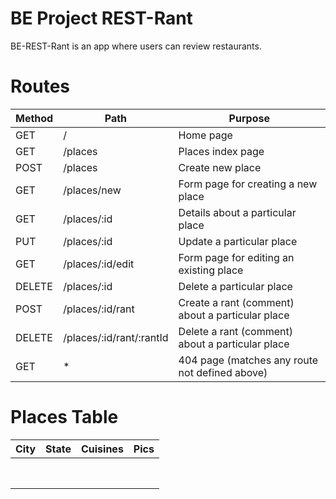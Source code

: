 # BE Project REST-Rant

BE-REST-Rant is an app where users can review restaurants.

# Routes

 **Method** | **Path**                  | **Purpose**                                          
------------|---------------------------|------------------------------------------------------
 GET        | /                         | Home page                                            
 GET        | /places                   | Places index page                                    
 POST       | /places                   | Create new place                                     
 GET        | /places/new               | Form page for creating a new place                   
 GET        | /places/:id               | Details about a particular place                     
 PUT        | /places/:id               | Update a particular place                            
 GET        | /places/:id/edit          | Form page for editing an existing place              
 DELETE     | /places/:id               | Delete a particular place                            
 POST       | /places/:id/rant          | Create a rant \(comment\) about a particular place   
 DELETE     | /places/:id/rant/:rantId  | Delete a rant \(comment\) about a particular place   
 GET        | \*                        | 404 page  \(matches any route not defined above\)    



# Places Table

 **City** | **State** | **Cuisines** | **Pics** 
----------|-----------|--------------|----------
          |           |              |          
          |           |              |          
          |           |              |          
          |           |              |          
          |           |              |          
          |           |              |          
          |           |              |          
          |           |              |          

